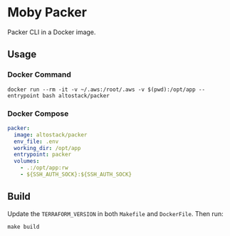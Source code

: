 # Moby Packer

Packer CLI in a Docker image.

## Usage

### Docker Command

```shell script
docker run --rm -it -v ~/.aws:/root/.aws -v $(pwd):/opt/app --entrypoint bash altostack/packer 
```

### Docker Compose

```yaml
packer:
  image: altostack/packer
  env_file: .env
  working_dir: /opt/app
  entrypoint: packer
  volumes:
    - .:/opt/app:rw
    - ${SSH_AUTH_SOCK}:${SSH_AUTH_SOCK}
```

## Build

Update the `TERRAFORM_VERSION` in both `Makefile` and `DockerFile`. Then run:

```shell script
make build
```
